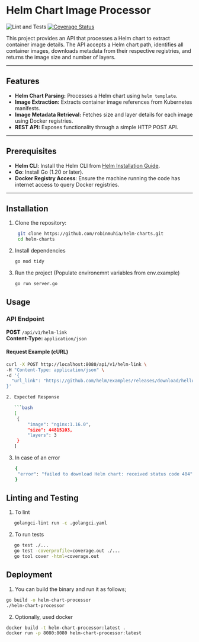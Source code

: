 # Helm Chart Image Processor

![Lint and Tests](https://github.com/robinmuhia/helm-charts/actions/workflows/ci.yml/badge.svg)
[![Coverage Status](https://coveralls.io/repos/github/robinmuhia/helm-charts/badge.svg?branch=main)](https://coveralls.io/github/robinmuhia/helm-charts?branch=main)

This project provides an API that processes a Helm chart to extract container image details. The API accepts a Helm chart path, identifies all container images, downloads metadata from their respective registries, and returns the image size and number of layers.

---

## Features

- **Helm Chart Parsing:** Processes a Helm chart using `helm template`.
- **Image Extraction:** Extracts container image references from Kubernetes manifests.
- **Image Metadata Retrieval:** Fetches size and layer details for each image using Docker registries.
- **REST API:** Exposes functionality through a simple HTTP POST API.

---

## Prerequisites

- **Helm CLI**: Install the Helm CLI from [Helm Installation Guide](https://helm.sh/docs/intro/install/).
- **Go**: Install Go (1.20 or later).
- **Docker Registry Access**: Ensure the machine running the code has internet access to query Docker registries.

---

## Installation

1. Clone the repository:

   ```bash
    git clone https://github.com/robinmuhia/helm-charts.git
    cd helm-charts
   ```

2. Install dependencies

   ```bash
   go mod tidy
   ```

3. Run the project (Populate environemnt variables from env.example)
   ```bash
   go run server.go
   ```

## Usage

### API Endpoint

**POST** `/api/v1/helm-link`  
**Content-Type:** `application/json`

#### Request Example (cURL)

````bash
curl -X POST http://localhost:8080/api/v1/helm-link \
-H "Content-Type: application/json" \
-d '{
  "url_link": "https://github.com/helm/examples/releases/download/hello-world-0.1.0/hello-world-0.1.0.tgz"
}'

2. Expected Response

   ```bash
   [
    {
        "image": "nginx:1.16.0",
        "size": 44815103,
        "layers": 3
    }
   ]
````

3. In case of an error

   ```bash
   {
    "error": "failed to download Helm chart: received status code 404"
   }
   ```

## Linting and Testing

1. To lint

```bash
   golangci-lint run -c .golangci.yaml
```

2. To run tests

```bash
   go test ./...
   go test -coverprofile=coverage.out ./...
   go tool cover -html=coverage.out
```

## Deployment

1. You can build the binary and run it as follows;

```bash
go build -o helm-chart-processor
./helm-chart-processor
```

2. Optionally, used docker

```bash
docker build -t helm-chart-processor:latest .
docker run -p 8080:8080 helm-chart-processor:latest
```
